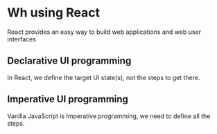 # Wh using React

React provides an easy way to build web applications and web user interfaces

## Declarative UI programming
In React, we define the target UI state(s), not the steps to get there.

## Imperative UI programming
Vanilla JavaScript is Imperative programming, we need to define all the steps.